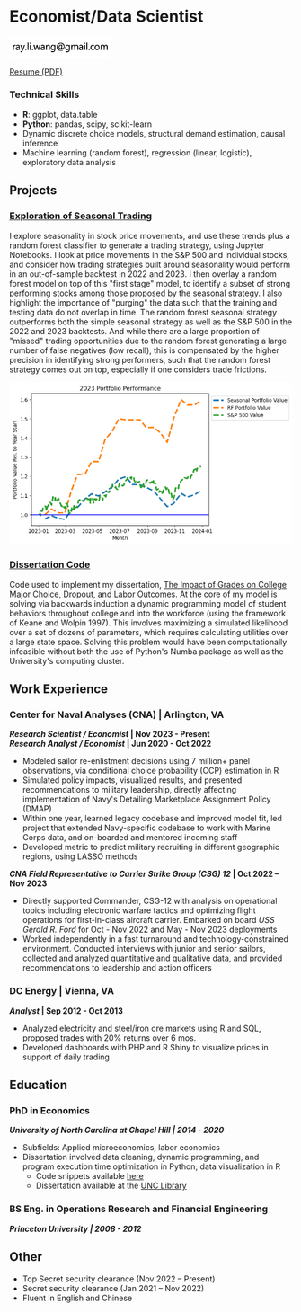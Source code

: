 # Economist/Data Scientist
<img src="email.png" width="180">

[Resume (PDF)](Ray_Wang_2024.pdf)

### Technical Skills
- **R**: ggplot, data.table
- **Python**: pandas, scipy, scikit-learn
- Dynamic discrete choice models, structural demand estimation, causal inference
- Machine learning (random forest), regression (linear, logistic), exploratory data analysis

## Projects
### [Exploration of Seasonal Trading](https://github.com/raywang202/technical-trading)

I explore seasonality in stock price movements, and use these trends plus a random forest classifier to generate a trading strategy, using Jupyter Notebooks. I look at price movements in the S&P 500 and individual stocks, and consider how trading strategies built around seasonality would perform in an out-of-sample backtest in 2022 and 2023. I then overlay a random forest model on top of this "first stage" model, to identify a subset of strong performing stocks among those proposed by the seasonal strategy. I also highlight the importance of "purging" the data such that the training and testing data do not overlap in time. The random forest seasonal strategy outperforms both the simple seasonal strategy as well as the S&P 500 in the 2022 and 2023 backtests. And while there are a large proportion of "missed" trading opportunities due to the random forest generating a large number of false negatives (low recall), this is compensated by the higher precision in identifying strong performers, such that the random forest strategy comes out on top, especially if one considers trade frictions.

![Random Forest](rf_returns_2023.png)

### [Dissertation Code](https://github.com/raywang202/dissertation)

Code used to implement my dissertation, [The Impact of Grades on College Major Choice, Dropout, and Labor Outcomes](https://cdr.lib.unc.edu/concern/dissertations/5m60qz54r?locale=en). At the core of my model is solving via backwards induction a dynamic programming model of student behaviors throughout college and into the workforce (using the framework of Keane and Wolpin 1997). This involves maximizing a simulated likelihood over a set of dozens of parameters, which requires calculating utilities over a large state space. Solving this problem would have been computationally infeasible without both the use of Python's Numba package as well as the University's computing cluster.

## Work Experience
### Center for Naval Analyses (CNA) | Arlington, VA
**_Research Scientist / Economist_ | Nov 2023 - Present**  
**_Research Analyst / Economist_ | Jun 2020 - Oct 2022**
- Modeled sailor re-enlistment decisions using 7 million+ panel observations, via conditional choice probability (CCP) estimation in R
- Simulated policy impacts, visualized results, and presented recommendations to military leadership, directly affecting implementation of Navy's Detailing Marketplace Assignment Policy (DMAP)
- Within one year, learned legacy codebase and improved model fit, led project that extended Navy-specific codebase to work with Marine Corps data, and on-boarded and mentored incoming staff
- Developed metric to predict military recruiting in different geographic regions, using LASSO methods

**_CNA Field Representative to Carrier Strike Group (CSG) 12_ | Oct 2022 – Nov 2023**
- Directly supported Commander, CSG-12 with analysis on operational topics including electronic warfare tactics and optimizing flight operations for first-in-class aircraft carrier. Embarked on board _USS Gerald R. Ford_ for Oct - Nov 2022 and May - Nov 2023 deployments
- Worked independently in a fast turnaround and technology-constrained environment. Conducted interviews with junior and senior sailors, collected and analyzed quantitative and qualitative data, and provided recommendations to leadership and action officers

### DC Energy | Vienna, VA
**_Analyst_ | Sep 2012 - Oct 2013**
- Analyzed electricity and steel/iron ore markets using R and SQL, proposed trades with 20% returns over 6 mos.
- Developed dashboards with PHP and R Shiny to visualize prices in support of daily trading

## Education
### PhD in Economics
**_University of North Carolina at Chapel Hill | 2014 - 2020_**
- Subfields: Applied microeconomics, labor economics
- Dissertation involved data cleaning, dynamic programming, and program execution time optimization in Python; data visualization in R
  - Code snippets available [here](https://github.com/raywang202/dissertation)
  - Dissertation available at the [UNC Library](https://cdr.lib.unc.edu/concern/dissertations/5m60qz54r?locale=en)

### BS Eng. in Operations Research and Financial Engineering
**_Princeton University | 2008 - 2012_**

## Other
- Top Secret security clearance (Nov 2022 – Present)
- Secret security clearance (Jan 2021 – Nov 2022)
- Fluent in English and Chinese


